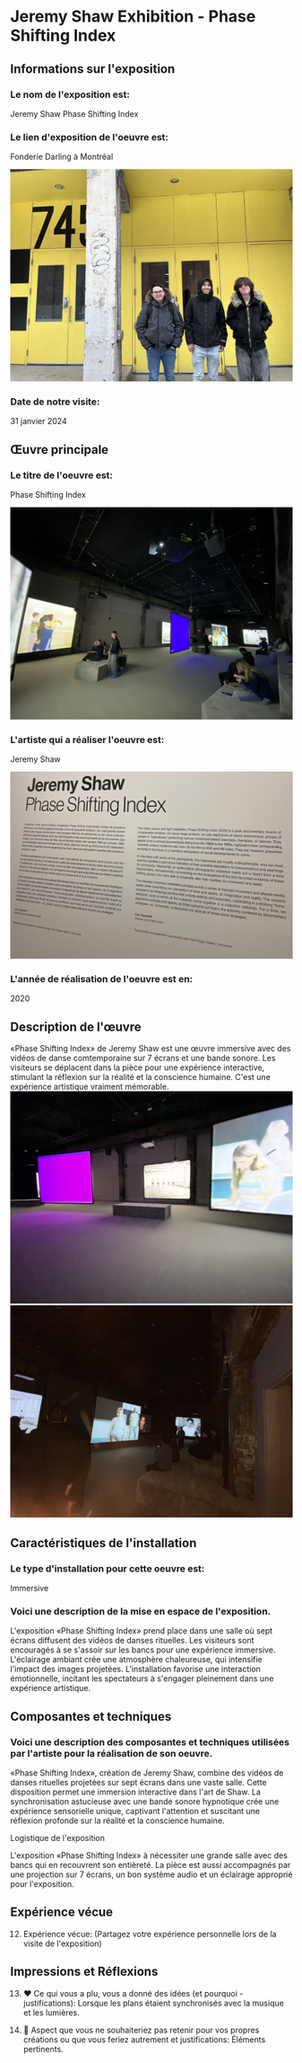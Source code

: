 # Jeremy Shaw Exhibition - Phase Shifting Index

<h2>Informations sur l'exposition</h2>

<h3> Le nom de l'exposition est: </h3>
  <p>Jeremy Shaw Phase Shifting Index</p>

  <h3> Le lien d'exposition de l'oeuvre est: </h3>
<p>Fonderie Darling à Montréal</p>

![entree edifice](medias/entree_edifice.png)

<h3>Date de notre visite:</h3>
<p>31 janvier 2024</p>

## Œuvre principale

<h3> Le titre de l'oeuvre est: </h3>
  <p> Phase Shifting Index </p>
  
![vue oeuvre](medias/vue_oeuvre.png)

<h3>L'artiste qui a réaliser l'oeuvre est:</h3>
  <p>Jeremy Shaw</p>

  ![affiche exposition](medias/affiche_exposition.png)

<h3>L'année de réalisation de l'oeuvre est en:</h3>
<p>2020</p>

## Description de l'œuvre

«Phase Shifting Index» de Jeremy Shaw est une œuvre immersive avec des vidéos de danse comtemporaine sur 7 écrans et une bande sonore. Les visiteurs se déplacent dans la pièce pour une expérience interactive, stimulant la réflexion sur la réalité et la conscience humaine. C'est une expérience artistique vraiment mémorable.
![premiere_vue](medias/premiere_vue.png)
![deuxieme_vue](medias/deuxieme_vue.png)

## Caractéristiques de l'installation

<h3> Le type d'installation pour cette oeuvre est: </h3>
  <p> Immersive </p>
   
<h3> Voici une description de la mise en espace de l'exposition. </h3> 

<p> L'exposition «Phase Shifting Index» prend place dans une salle où sept écrans diffusent des vidéos de danses rituelles. Les visiteurs sont encouragés à se s'assoir sur les bancs pour une expérience immersive. L'éclairage ambiant crée une atmosphère chaleureuse, qui intensifie l'impact des images projetées. L'installation favorise une interaction émotionnelle, incitant les spectateurs à s'engager pleinement dans une expérience artistique. </p>

## Composantes et techniques

<h3>Voici une description des composantes et techniques utilisées par l'artiste pour la réalisation de son oeuvre.</h3>

<p>«Phase Shifting Index», création de Jeremy Shaw, combine des vidéos de danses rituelles projetées sur sept écrans dans une vaste salle. Cette disposition permet une immersion interactive dans l'art de Shaw. La synchronisation astucieuse avec une bande sonore hypnotique crée une expérience sensorielle unique, captivant l'attention et suscitant une réflexion profonde sur la réalité et la conscience humaine.</p

## Logistique de l'exposition

<p>L'exposition «Phase Shifting Index» à nécessiter une grande salle avec des bancs qui en recouvrent son entièreté. La pièce est aussi accompagnés par une projection sur 7 écrans, un bon système audio et un éclairage approprié pour l'exposition.

## Expérience vécue

12. Expérience vécue: (Partagez votre expérience personnelle lors de la visite de l'exposition)

## Impressions et Réflexions

13. ❤️ Ce qui vous a plu, vous a donné des idées (et pourquoi - justifications): Lorsque les plans étaient synchronisés avec la musique et les lumières.

14. 🤔 Aspect que vous ne souhaiteriez pas retenir pour vos propres créations ou que vous feriez autrement et justifications: Éléments pertinents.
